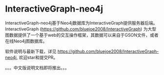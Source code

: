 
# InteractiveGraph-neo4j

InteractiveGraph-neo4j基于Neo4j数据库为InteractiveGraph提供服务器后端。InteractiveGraph (https://github.com/bluejoe2008/InteractiveGraph) 为大型图数据提供了一个基于web的交互操作框架，其数据可以来自于GSON文件，或者在线Neo4j图数据库。

软件说明与最新下载，详见 https://github.com/bluejoe2008/InteractiveGraph-neo4j, 欢迎star和提交PR。

。。。中文版说明文档即将推出。。。
